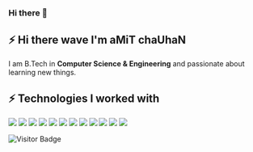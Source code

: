 ### Hi there 👋

<!--
**bluesuiter/bluesuiter** is a ✨ _special_ ✨ repository because its `README.md` (this file) appears on your GitHub profile.
-->
<!--
Here are some ideas to get you started:
- 🔭 I’m currently working on collaboration of ScandiPWA and Magento-2.
- 🌱 I’m currently learning 
- 👯 I’m looking to collaborate on ...
- 🤔 I’m looking for help with ...
- 💬 Ask me about ...
- 📫 How to reach me: ...
- 😄 Pronouns: ...
- ⚡ Fun fact: ...
-->

## ⚡ Hi there wave I'm aMiT chaUhaN
I am B.Tech in **Computer Science & Engineering** and passionate about learning new things.

## ⚡ Technologies I worked with
![](https://img.shields.io/badge/OS-Linux-informational?style=flat&logo=linux&logoColor=white&color=2bbc8a)
![](https://img.shields.io/badge/OS-Windows-informational?style=flat&logo=windows&logoColor=white&color=2bbc8a)
![](https://img.shields.io/badge/Code-PHP-informational?style=flat&logo=php&logoColor=white&color=2bbc8a)
![](https://img.shields.io/badge/PHP_Framework-Laravel-informational?style=flat&logo=laravel&logoColor=white&color=2bbc8a)
![](https://img.shields.io/badge/HTML_Framework-AMP-informational?style=flat&logo=amp&logoColor=white&color=2bbc8a)
![](https://img.shields.io/badge/CMS-WordPress-informational?style=flat&logo=wordpress&logoColor=white&color=2bbc8a)
![](https://img.shields.io/badge/Code-JavaScript-informational?style=flat&logo=javascript&logoColor=white&color=2bbc8a)
![](https://img.shields.io/badge/Code-NodeJS-informational?style=flat&logo=nodedotjs&logoColor=white&color=2bbc8a)
![](https://img.shields.io/badge/Code-React-informational?style=flat&logo=react&logoColor=white&color=2bbc8a)
![](https://img.shields.io/badge/Code-Vue-informational?style=flat&logo=vuedotjs&logoColor=white&color=2bbc8a)
![](https://img.shields.io/badge/CSS_Framework-Bootstrap-informational?style=flat&logo=bootstrap&logoColor=white&color=2bbc8a)
![](https://img.shields.io/badge/Platform-AWS-informational?style=flat&logo=amazonaws&logoColor=white&color=2bbc8a)

![Visitor Badge](https://visitor-badge.laobi.icu/badge?page_id=bluesuiter.bluesuiter)
